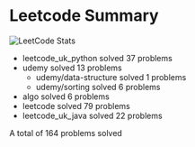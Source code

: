 # Leetcode Summary

![LeetCode Stats](https://leetcard.jacoblin.cool/erik1110?theme=nord&ext=heatmap)

- leetcode_uk_python solved 37 problems
- udemy solved 13 problems
  - udemy/data-structure solved 1 problems
  - udemy/sorting solved 6 problems
- algo solved 6 problems
- leetcode solved 79 problems
- leetcode_uk_java solved 22 problems

A total of 164 problems solved
